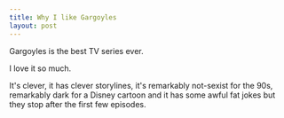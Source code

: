 ```yaml
---
title: Why I like Gargoyles
layout: post
---
```

Gargoyles is the best TV series ever.

I love it so much.

It's clever, it has clever storylines, it's remarkably not-sexist for the 90s, remarkably dark for a Disney cartoon and it has some awful fat jokes but they stop after the first few episodes.
